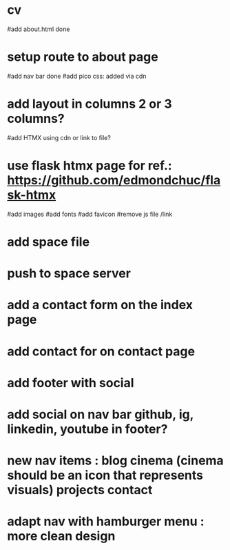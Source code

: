 # cv

#add about.html done
# setup route to about page
#add nav bar done
#add pico css: added via cdn
# add layout in columns 2 or 3 columns?
#add HTMX using cdn or link to file?
# use flask htmx page for ref.: https://github.com/edmondchuc/flask-htmx
#add images
#add fonts
#add favicon
#remove js file /link
# add space file
# push to space server
# add a contact form on the index page
# add contact for on contact page
# add footer with social 
# add social on nav bar github, ig, linkedin, youtube in footer?

# new nav items : blog cinema (cinema should be an icon that represents visuals) projects contact
# adapt nav with hamburger menu : more clean design